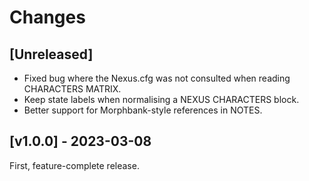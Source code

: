 # Changes

## [Unreleased]

- Fixed bug where the Nexus.cfg was not consulted when reading CHARACTERS MATRIX.
- Keep state labels when normalising a NEXUS CHARACTERS block.
- Better support for Morphbank-style references in NOTES.


## [v1.0.0] - 2023-03-08

First, feature-complete release.

